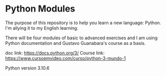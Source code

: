 # Python Modules

The purpose of this repository is to help you learn a new language: Python.
I'm allying it to my English learning.

There will be four modules of basic to advanced exercises and I am using Python documentation and Gustavo Guanabara's course as a basis.

doc link: https://docs.python.org/3/
Course link: https://www.cursoemvideo.com/curso/python-3-mundo-1


Python version 3.10.6
